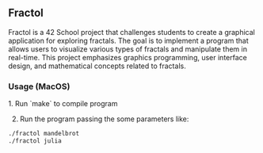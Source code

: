 <h2>Fractol</h2>

Fractol is a 42 School project that challenges students to create a graphical application for exploring fractals. The goal is to implement a program that allows users to visualize various types of fractals and manipulate them in real-time. This project emphasizes graphics programming, user interface design, and mathematical concepts related to fractals.

<h3> Usage (MacOS)</h3> 
1. Run `make` to compile program

2. Run the program passing the some parameters like:

```sh
./fractol mandelbrot
./fractol julia

